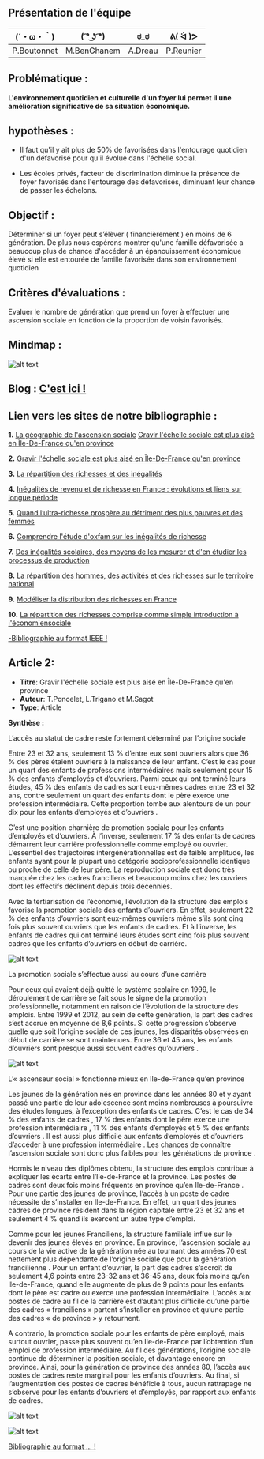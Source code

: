 ## Présentation de l'équipe


|(´・ω・｀)| ( ͡° ͜ʖ ͡°) | ಠ_ಠ | ᕕ( ᐛ )ᕗ |
|-----|--|--|--|
|P.Boutonnet |M.BenGhanem| A.Dreau | P.Reunier|




## Problématique :

**L'environnement quotidien et culturelle d'un foyer lui permet il une amélioration significative de sa situation économique.**

## hypothèses :

- Il faut qu'il y ait plus de 50% de favorisées dans l'entourage quotidien d'un défavorisé pour qu'il évolue dans l'échelle social.

- Les écoles privés, facteur de discrimination diminue la présence de foyer favorisés dans l'entourage des défavorisés, diminuant leur chance de passer les échelons.

## Objectif :

Déterminer si un foyer peut s’élèver ( financièrement ) en moins de 6 génération. De plus nous espérons montrer qu'une famille défavorisée a beaucoup plus de chance d'accéder à un épanouissement économique élevé si elle est entourée de famille favorisée dans son environnement quotidien

## Critères d'évaluations :

Evaluer le nombre de génération que prend un foyer à effectuer une ascension sociale en fonction de la proportion de voisin favorisés.

## Mindmap :

![alt text](https://raw.githubusercontent.com/ARE2020-G10G11/Richesse/master/mindmap.png)

## Blog : <a href="blog.html"> C'est ici ! </a>


## Lien vers les sites de notre bibliographie  :

**1.** [La géographie de l'ascension sociale](https://www.strategie.gouv.fr/publications/geographie-de-lascension-sociale)
[Gravir l'échelle sociale est plus aisé en Île-De-France qu'en province](https://www.insee.fr/fr/statistiques/2529731#documentation)

**2.** [Gravir l'échelle sociale est plus aisé en Île-De-France qu'en province](https://www.insee.fr/fr/statistiques/2529731#documentation)

**3.** [La répartition des richesses et des inégalités](https://blogs.mediapart.fr/edition/le-travail-en-question/article/260918/la-repartition-des-richesses-et-des-inegalites-pour-les-nuls-comme-moi)

**4.** [Inégalités de revenu et de richesse en France : évolutions et liens sur longue période](https://www.insee.fr/fr/statistiques/4253029?sommaire=4253159)
 
**5.** [Quand l’ultra-richesse prospère au détriment des plus pauvres et des femmes](https://www.oxfamfrance.org/rapports/celles-qui-comptent/)
 
**6.** [Comprendre l'étude d'oxfam sur les inégalités de richesse](https://www.lemonde.fr/les-decodeurs/article/2018/01/23/comprendre-l-etude-d-oxfam-sur-les-inegalites-de-richesse_5245843_4355770.html)
 
**7.** [Des inégalités scolaires, des moyens de les mesurer et d'en étudier les processus de production](https://www.cairn.info/revue-le-francais-aujourd-hui-2013-4-page-9.htm)
 
**8.** [La répartition des hommes, des activités et des richesses sur le territoire national](https://www.persee.fr/doc/ecoru_0013-0559_1995_num_225_1_4702)
 
**9.** [Modéliser la distribution des richesses en France](https://www.jstor.org/stable/20079155?seq=1)
 
**10.** [La répartition des richesses comprise comme simple introduction à l'économiensociale](https://www.jstor.org/stable/40895014?seq=1)


<a href="bibliographie.html"> -Bibliographie au format IEEE ! </a>


## Article 2:

- **Titre**: Gravir l'échelle sociale est plus aisé en Île-De-France qu'en province
- **Auteur**: T.Poncelet, L.Trigano et M.Sagot
- **Type**: Article


**Synthèse :**

L’accès au statut de cadre reste fortement déterminé par l’origine sociale

Entre 23 et 32 ans, seulement 13 % d’entre eux sont ouvriers alors que 36 % des pères étaient ouvriers à la naissance de leur enfant. C’est le cas pour un quart des enfants de professions intermédiaires mais seulement pour 15 % des enfants d’employés et d’ouvriers. Parmi ceux qui ont terminé leurs études, 45 % des enfants de cadres sont eux-mêmes cadres entre 23 et 32 ans, contre seulement un quart des enfants dont le père exerce une profession intermédiaire. Cette proportion tombe aux alentours de un pour dix pour les enfants d’employés et d’ouvriers . 

C’est une position charnière de promotion sociale pour les enfants d’employés et d’ouvriers. À l’inverse, seulement 17 % des enfants de cadres démarrent leur carrière professionnelle comme employé ou ouvrier. L’essentiel des trajectoires intergénérationnelles est de faible amplitude, les enfants ayant pour la plupart une catégorie socioprofessionnelle identique ou proche de celle de leur père. La reproduction sociale est donc très marquée chez les cadres franciliens et beaucoup moins chez les ouvriers dont les effectifs déclinent depuis trois décennies. 

Avec la tertiarisation de l’économie, l’évolution de la structure des emplois favorise la promotion sociale des enfants d’ouvriers. En effet, seulement 22 % des enfants d’ouvriers sont eux-mêmes ouvriers même s’ils sont cinq fois plus souvent ouvriers que les enfants de cadres. Et à l’inverse, les enfants de cadres qui ont terminé leurs études sont cinq fois plus souvent cadres que les enfants d’ouvriers en début de carrière.

![alt text](https://raw.githubusercontent.com/ARE2020-G10G11/Richesse/master/articleun.png)


La promotion sociale s’effectue aussi au cours d’une carrière

Pour ceux qui avaient déjà quitté le système scolaire en 1999, le déroulement de carrière se fait sous le signe de la promotion professionnelle, notamment en raison de l’évolution de la structure des emplois. Entre 1999 et 2012, au sein de cette génération, la part des cadres s’est accrue en moyenne de 8,6 points. Si cette progression s’observe quelle que soit l’origine sociale de ces jeunes, les disparités observées en début de carrière se sont maintenues. Entre 36 et 45 ans, les enfants d’ouvriers sont presque aussi souvent cadres qu’ouvriers .


![alt text](https://raw.githubusercontent.com/ARE2020-G10G11/Richesse/master/articleunquatre.png)


L’« ascenseur social » fonctionne mieux en Ile-de-France qu’en province

Les jeunes de la génération nés en province dans les années 80 et y ayant passé une partie de leur adolescence sont moins nombreuses à poursuivre des études longues, à l’exception des enfants de cadres. C’est le cas de 34 % des enfants de cadres , 17 % des enfants dont le père exerce une profession intermédiaire , 11 % des enfants d’employés et 5 % des enfants d’ouvriers . Il est aussi plus difficile aux enfants d’employés et d’ouvriers d’accéder à une profession intermédiaire . Les chances de connaître l’ascension sociale sont donc plus faibles pour les générations de province . 

Hormis le niveau des diplômes obtenu, la structure des emplois contribue à expliquer les écarts entre l’Ile-de-France et la province. Les postes de cadres sont deux fois moins fréquents en province qu’en Ile-de-France . Pour une partie des jeunes de province, l’accès à un poste de cadre nécessite de s’installer en Ile-de-France. En effet, un quart des jeunes cadres de province résident dans la région capitale entre 23 et 32 ans et seulement 4 % quand ils exercent un autre type d’emploi. 

Comme pour les jeunes Franciliens, la structure familiale influe sur le devenir des jeunes élevés en province. En province, l’ascension sociale au cours de la vie active de la génération née au tournant des années 70 est nettement plus dépendante de l’origine sociale que pour la génération francilienne . Pour un enfant d’ouvrier, la part des cadres s’accroît de seulement 4,6 points entre 23-32 ans et 36-45 ans, deux fois moins qu’en Ile-de-France, quand elle augmente de plus de 9 points pour les enfants dont le père est cadre ou exerce une profession intermédiaire. L’accès aux postes de cadre au fil de la carrière est d’autant plus difficile qu’une partie des cadres « franciliens » partent s’installer en province et qu’une partie des cadres « de province » y retournent. 

A contrario, la promotion sociale pour les enfants de père employé, mais surtout ouvrier, passe plus souvent qu’en Ile-de-France par l’obtention d’un emploi de profession intermédiaire. Au fil des générations, l’origine sociale continue de déterminer la position sociale, et davantage encore en province. Ainsi, pour la génération de province des années 80, l’accès aux postes de cadres reste marginal pour les enfants d’ouvriers. Au final, si l’augmentation des postes de cadres bénéficie à tous, aucun rattrapage ne s’observe pour les enfants d’ouvriers et d’employés, par rapport aux enfants de cadres. 


![alt text](https://raw.githubusercontent.com/ARE2020-G10G11/Richesse/master/articleuntrois.png)

![alt text](https://raw.githubusercontent.com/ARE2020-G10G11/Richesse/master/articleundeux.png)


<a href="bibliographie.html"> Bibliographie au format ... ! </a>

